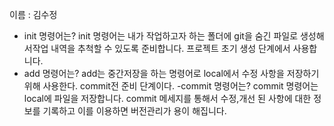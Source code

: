 이름 : 김수정
- init 명령어는?
init 명령어는 내가 작업하고자 하는 폴더에 git을 숨긴 파일로 생성해서작업 내역을 추척할 수 있도록 준비합니다. 프로젝트 초기 생성 단계에서 사용합니다.
- add 명령어는?
add는 중간저장을 하는 명령어로 local에서 수정 사항을 저장하기 위해 사용한다. commit전 준비 단계이다.
-commit 명령어는?
commit 명령어는 local에 파일을 저장합니다. commit 메세지를 통해서 수정,개선 된 사항에 대한 정보를 기록하고 이를 이용하면  버전관리가 용이 해집니다.
